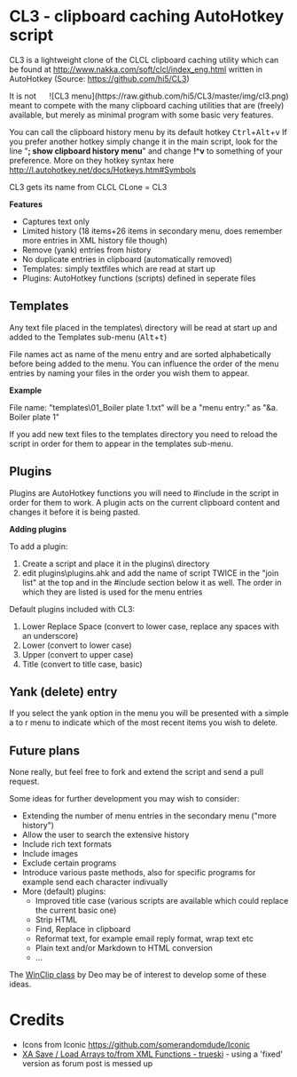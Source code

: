 ﻿# CL3 - clipboard caching AutoHotkey script

CL3 is a lightweight clone of the CLCL clipboard caching utility
which can be found at <http://www.nakka.com/soft/clcl/index_eng.html>
written in AutoHotkey (Source: <https://github.com/hi5/CL3>)

<div style="float: right">
    ![CL3 menu](https://raw.github.com/hi5/CL3/master/img/cl3.png)
</div>

It is not meant to compete with the many clipboard caching utilities
that are (freely) available, but merely as minimal program with some
basic very features.

You can call the clipboard history menu by its default hotkey <kbd>Ctrl</kbd>+<kbd>Alt</kbd>+<kbd>v</kbd>
If you prefer another hotkey simply change it in the main script, look for the
line "__; show clipboard history menu__" and change **!^v** to something of your preference.
More on they hotkey syntax here <http://l.autohotkey.net/docs/Hotkeys.htm#Symbols>

CL3 gets its name from CLCL CLone = CL3

**Features**

- Captures text only
- Limited history (18 items+26 items in secondary menu, does remember more entries in XML history file though)
- Remove (yank) entries from history
- No duplicate entries in clipboard (automatically removed)
- Templates: simply textfiles which are read at start up
- Plugins: AutoHotkey functions (scripts) defined in seperate files

## Templates

Any text file placed in the templates\ directory will be read at
start up and added to the Templates sub-menu (<kbd>Alt</kbd>+<kbd>t</kbd>)

File names act as name of the menu entry and are sorted alphabetically
before being added to the menu. You can influence the order of the menu
entries by naming your files in the order you wish them to appear.

**Example**

File name: "templates\01_Boiler plate 1.txt" will be a "menu entry:"
as "&a. Boiler plate 1"

If you add new text files to the templates directory you need to
reload the script in order for them to appear in the templates sub-menu.

## Plugins

Plugins are AutoHotkey functions you will need to #include in the 
script in order for them to work. A plugin acts on the current 
clipboard content and changes it before it is being pasted.

**Adding plugins**

To add a plugin:

1. Create a script and place it in the plugins\ directory
2. edit plugins\plugins.ahk and add the name of script TWICE
   in the "join list" at the top and in the #include section below it as well.
   The order in which they are listed is used for the menu entries

Default plugins included with CL3:

1. Lower Replace Space (convert to lower case, replace any spaces with an underscore)
2. Lower (convert to lower case)
3. Upper (convert to upper case)
4. Title (convert to title case, basic)

## Yank (delete) entry

If you select the yank option in the menu you will be presented with a 
simple a to r menu to indicate which of the most recent items you wish to
delete.

## Future plans

None really, but feel free to fork and extend the script and send a pull request.

Some ideas for further development you may wish to consider:

- Extending the number of menu entries in the secondary menu ("more history")
- Allow the user to search the extensive history 
- Include rich text formats
- Include images
- Exclude certain programs
- Introduce various paste methods, also for specific programs 
  for example send each character indivually
- More (default) plugins:
    - Improved title case (various scripts are available which could replace the current basic one)
	- Strip HTML
	- Find, Replace in clipboard
	- Reformat text, for example email reply format, wrap text etc
	- Plain text and/or Markdown to HTML conversion
	- ...

The [WinClip class](http://www.autohotkey.com/board/topic/74670-class-winclip-direct-clipboard-manipulations/)
by Deo may be of interest to develop some of these ideas.

# Credits

- Icons from Iconic <https://github.com/somerandomdude/Iconic>
- [XA Save / Load Arrays to/from XML Functions - trueski](http://www.autohotkey.com/board/topic/85461-ahk-l-saveload-arrays/) - using a 'fixed' version as forum post is messed up
